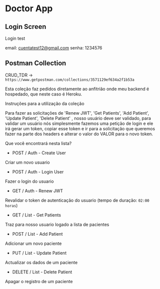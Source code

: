 # Doctor App

## Login Screen

Login test

email: cuentatest12@gmail.com
senha: 1234576

## Postman Collection

CRUD_TDR -> `https://www.getpostman.com/collections/3571129ef634a2f1b53a`

Esta coleção faz pedidos diretamente ao anfitrião onde meu backend é hospedado, que neste caso é Heroku.

Instruções para a utilização da coleção

Para fazer as solicitações de 'Renew JWT', 'Get Patients', 'Add Patient', 'Update Patient', 'Delete Patient' , nosso usuário deve ser validado, para validar um usuário nós simplesmente fazemos uma petição de login e ele irá gerar um token, copiar esse token e ir para a solicitação que queremos fazer na parte dos headers e alterar o valor do VALOR para o novo token.

Que você encontrará nesta lista?

- POST / Auth - Create User

Criar um novo usuario

- POST / Auth - Login User

Fazer o login do usuario

- GET / Auth - Renew JWT

Revalidar o token de autenticação do usuario (tempo de duração: `02:00 horas`)

- GET / List - Get Patients

Traz para nosso usuario logado a lista de pacientes

- POST / List - Add Patient

Adicionar um novo paciente

- PUT / List - Update Patient

Actualizar os dados de um paciente

- DELETE / List - Delete Patient

Apagar o registro de um paciente
